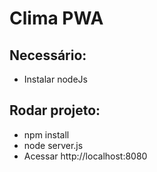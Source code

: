 # Clima PWA

## Necessário:

* Instalar nodeJs

## Rodar projeto:

* npm install
* node server.js
* Acessar http://localhost:8080
